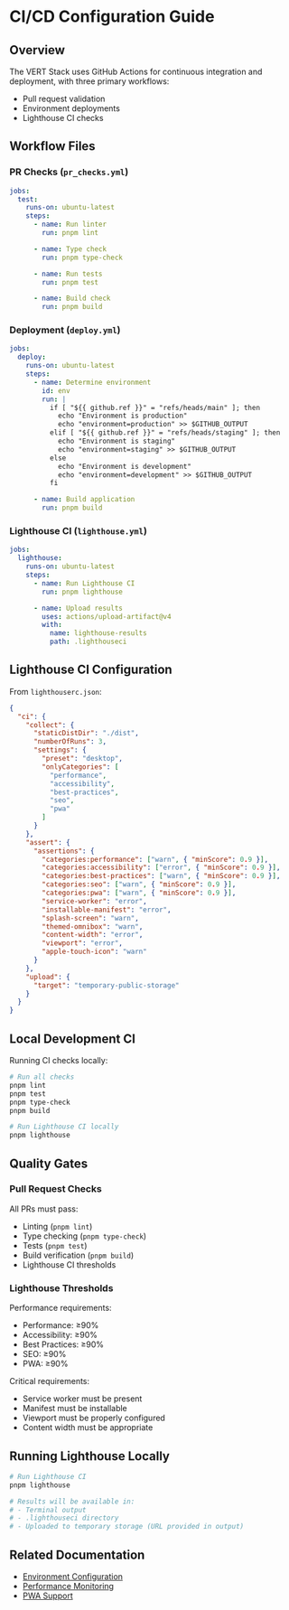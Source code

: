 # CI/CD Configuration Guide

## Overview

The VERT Stack uses GitHub Actions for continuous integration and deployment, with three primary workflows:

- Pull request validation
- Environment deployments
- Lighthouse CI checks

## Workflow Files

### PR Checks (`pr_checks.yml`)

```yaml
jobs:
  test:
    runs-on: ubuntu-latest
    steps:
      - name: Run linter
        run: pnpm lint

      - name: Type check
        run: pnpm type-check

      - name: Run tests
        run: pnpm test

      - name: Build check
        run: pnpm build
```

### Deployment (`deploy.yml`)

```yaml
jobs:
  deploy:
    runs-on: ubuntu-latest
    steps:
      - name: Determine environment
        id: env
        run: |
          if [ "${{ github.ref }}" = "refs/heads/main" ]; then
            echo "Environment is production"
            echo "environment=production" >> $GITHUB_OUTPUT
          elif [ "${{ github.ref }}" = "refs/heads/staging" ]; then
            echo "Environment is staging"
            echo "environment=staging" >> $GITHUB_OUTPUT
          else
            echo "Environment is development"
            echo "environment=development" >> $GITHUB_OUTPUT
          fi

      - name: Build application
        run: pnpm build
```

### Lighthouse CI (`lighthouse.yml`)

```yaml
jobs:
  lighthouse:
    runs-on: ubuntu-latest
    steps:
      - name: Run Lighthouse CI
        run: pnpm lighthouse

      - name: Upload results
        uses: actions/upload-artifact@v4
        with:
          name: lighthouse-results
          path: .lighthouseci
```

## Lighthouse CI Configuration

From `lighthouserc.json`:

```json
{
  "ci": {
    "collect": {
      "staticDistDir": "./dist",
      "numberOfRuns": 3,
      "settings": {
        "preset": "desktop",
        "onlyCategories": [
          "performance",
          "accessibility",
          "best-practices",
          "seo",
          "pwa"
        ]
      }
    },
    "assert": {
      "assertions": {
        "categories:performance": ["warn", { "minScore": 0.9 }],
        "categories:accessibility": ["error", { "minScore": 0.9 }],
        "categories:best-practices": ["warn", { "minScore": 0.9 }],
        "categories:seo": ["warn", { "minScore": 0.9 }],
        "categories:pwa": ["warn", { "minScore": 0.9 }],
        "service-worker": "error",
        "installable-manifest": "error",
        "splash-screen": "warn",
        "themed-omnibox": "warn",
        "content-width": "error",
        "viewport": "error",
        "apple-touch-icon": "warn"
      }
    },
    "upload": {
      "target": "temporary-public-storage"
    }
  }
}
```

## Local Development CI

Running CI checks locally:

```bash
# Run all checks
pnpm lint
pnpm test
pnpm type-check
pnpm build

# Run Lighthouse CI locally
pnpm lighthouse
```

## Quality Gates

### Pull Request Checks

All PRs must pass:

- Linting (`pnpm lint`)
- Type checking (`pnpm type-check`)
- Tests (`pnpm test`)
- Build verification (`pnpm build`)
- Lighthouse CI thresholds

### Lighthouse Thresholds

Performance requirements:

- Performance: ≥90%
- Accessibility: ≥90%
- Best Practices: ≥90%
- SEO: ≥90%
- PWA: ≥90%

Critical requirements:

- Service worker must be present
- Manifest must be installable
- Viewport must be properly configured
- Content width must be appropriate

## Running Lighthouse Locally

```bash
# Run Lighthouse CI
pnpm lighthouse

# Results will be available in:
# - Terminal output
# - .lighthouseci directory
# - Uploaded to temporary storage (URL provided in output)
```

## Related Documentation

- [Environment Configuration](./environment-configuration.md)
- [Performance Monitoring](../core-features/performance-monitoring.md)
- [PWA Support](../core-features/pwa.md)
